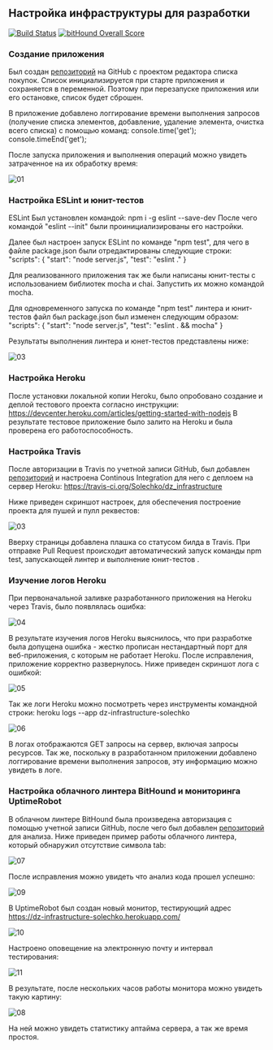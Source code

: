 ## Настройка инфраструктуры для разработки

[![Build Status](https://travis-ci.org/Solechko/dz_infrastructure.svg?branch=master)](https://travis-ci.org/Solechko/dz_infrastructure)
[![bitHound Overall Score](https://www.bithound.io/github/Solechko/dz_infrastructure/badges/score.svg)](https://www.bithound.io/github/Solechko/dz_infrastructure)

### Создание приложения

Был создан [репозиторий](https://github.com/Solechko/dz_infrastructure) на GitHub с проектом редактора списка покупок. 
Список инициализируется при старте приложения и сохраняется в переменной. Поэтому при перезапуске приложения или его остановке, список будет сброшен.

В приложение добавлено логгирование времени выполнения запросов (получение списка элементов, добавление, удаление элемента, очистка всего списка) с помощью команд:
    console.time('get');
    console.timeEnd('get');

После запуска приложения и выполнения операций можно увидеть затраченное на их обработку время:

![01](https://cloud.githubusercontent.com/assets/18663439/17575566/fd1b39e4-5f72-11e6-97d6-8229826ec027.png)

### Настройка ESLint и юнит-тестов

ESLint Был установлен командой: npm i -g eslint --save-dev
После чего командой "eslint --init" были проинициализированы его настройки.

Далее был настроен запуск ESLint по команде "npm test", для чего в файле package.json были отредактированы следующие строки:
    "scripts": {
        "start": "node server.js",
        "test": "eslint ."
    }

Для реализованного приложения так же были написаны юнит-тесты с использованием библиотек mocha и chai. Запустить их можно командой mocha. 

Для одновременного запуска по команде "npm test" линтера и юнит-тестов файл был package.json был изменен следующим образом:
    "scripts": {
        "start": "node server.js",
        "test": "eslint . && mocha"
    }

Результаты выполнения линтера и юнет-тестов представлены ниже:

![03](https://cloud.githubusercontent.com/assets/18663439/17575559/e781d5ac-5f72-11e6-933f-15e3db044de9.png)

### Настройка Heroku

После установки локальной копии Heroku, было опробовано создание и деплой тестового проекта согласно инструкции: https://devcenter.heroku.com/articles/getting-started-with-nodejs
В результате тестовое приложение было залито на Heroku и была проверена его работоспособность.

### Настройка Travis

После авторизации в Travis по учетной записи GitHub, был добавлен [репозиторий](https://github.com/Solechko/dz_infrastructure) и настроена Continous Integration для него с деплоем на сервер Heroku:
https://travis-ci.org/Solechko/dz_infrastructure

Ниже приведен скриншот настроек, для обеспечения построение проекта для пушей и пулл реквестов:

![03](https://cloud.githubusercontent.com/assets/18663439/17575559/e781d5ac-5f72-11e6-933f-15e3db044de9.png)

Вверху страницы добавлена плашка со статусом билда в Travis.
При отправке Pull Request происходит автоматический запуск команды npm test, запускающей линтер и выполнение юнит-тестов .

### Изучение логов Heroku

При первоначальной заливке разработанного приложения на Heroku через Travis, было появлялась ошибка:

![04](https://cloud.githubusercontent.com/assets/18663439/17576087/e0c7bbd2-5f77-11e6-8f94-06dc2e9dd7b7.png)

В результате изучения логов Heroku выяснилось, что при разработке была допущена ошибка - жестко прописан нестандартный порт для веб-приложения, с которым не работает Heroku. После исправления, приложение корректно развернулось. Ниже приведен скриншот лога с ошибкой:

![05](https://cloud.githubusercontent.com/assets/18663439/17576102/f4b0f62c-5f77-11e6-957b-3affe6d46481.png)

Так же логи Heroku можно посмотреть через инструменты командной строки:
    heroku logs --app dz-infrastructure-solechko
    
![06](https://cloud.githubusercontent.com/assets/18663439/17576112/101b1e92-5f78-11e6-803c-e15deb11683a.png)

В логах отображаются GET запросы на сервер, включая запросы ресурсов. Так же, поскольку в разработанном приложении добавлено логгирование времени выполнения запросов, эту информацию можно увидеть в логе.

### Настройка облачного линтера BitHound и мониторинга UptimeRobot

В облачном линтере BitHound была произведена авторизация с помощью учетной записи GitHub, после чего был добавлен [репозиторий](https://github.com/Solechko/dz_infrastructure) для анализа. 
Ниже приведен пример работы облачного линтера, который обнаружил отсутствие символа tab:

![07](https://cloud.githubusercontent.com/assets/18663439/17576120/20c4ea70-5f78-11e6-8623-ca3a05d57d97.png)

После исправления можно увидеть что анализ кода прошел успешно:

![09](https://cloud.githubusercontent.com/assets/18663439/17576143/47a62884-5f78-11e6-87db-42f0a2c370e3.png)

В UptimeRobot был создан новый монитор, тестирующий адрес https://dz-infrastructure-solechko.herokuapp.com/

![10](https://cloud.githubusercontent.com/assets/18663439/17576483/11e21bbe-5f7c-11e6-9e30-977b3ba0f6e3.png)

Настроено оповещение на электронную почту и интервал тестирования:

![11](https://cloud.githubusercontent.com/assets/18663439/17576488/246b760e-5f7c-11e6-9791-5966f67e88d4.png)

В результате, после нескольких часов работы монитора можно увидеть такую картину:

![08](https://cloud.githubusercontent.com/assets/18663439/17576133/380a38d4-5f78-11e6-8eb9-5c2852f193d9.png)

На ней можно увидеть статистику аптайма сервера, а так же время простоя.
